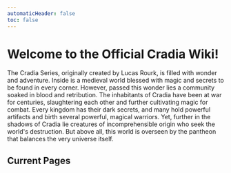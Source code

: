 ```yaml
---
automaticHeader: false
toc: false
---
```


# Welcome to the **Official Cradia Wiki!**

The Cradia Series, originally created by Lucas Rourk, is filled with wonder and adventure. Inside is a medieval world blessed with magic and secrets to be found in every corner. However, passed this wonder lies a community soaked in blood and retribution. The inhabitants of Cradia have been at war for centuries, slaughtering each other and further cultivating magic for combat. Every kingdom has their dark secrets, and many hold powerful artifacts and birth several powerful, magical warriors. Yet, further in the shadows of Cradia lie creatures of incomprehensible origin who seek the world's destruction. But above all, this world is overseen by the pantheon that balances the very universe itself.

<NoteBlock
  label="This wiki is currently under construction and may not have everything you are looking for."
  text="Entries will be slowly added over time. Thank you!"
/>

<NoteBlock
  label="This wiki contains massive spoilers!"
  text="Please proceed with caution when visiting pages."
/>

<NoteBlock
  label="AI content warning."
  text="This wiki contains AI images that represent most characters and objects."
  type="warning"
/>

## Current Pages

<LinkBox
  label="Books"
  :links="[
    'the-prince\'s-truth',
    'heyvan-(book)',
  ]"
/>

<LinkBox
  label="Kingdoms"
  :links="[
    'ikarye',
    'canavar',
  ]"
/>

<LinkBox
  label="Characters"
  :links="[
    'qatil-ikaru',
    'heyvan-sow',
    'kira-amaikoru',
    'order',
    'ümid',
    'möhnət-ikaru',
  ]"
/>

<LinkBox
  label="Objects"
  :links="[
    'chaos-orb',
  ]"
/>

<LinkBox
  label="Other"
  :links="[
    'magic',
    'species',
    'extra-content',
  ]"
/>